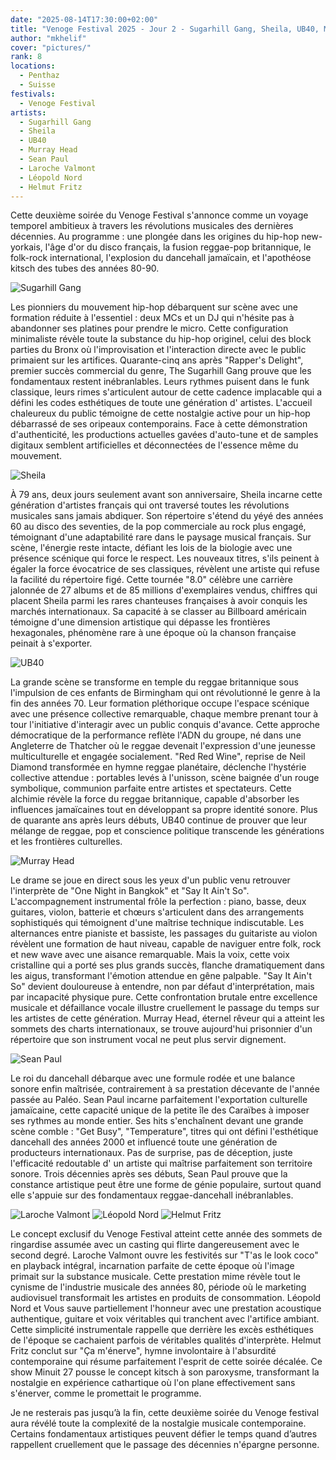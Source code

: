 ```yaml
---
date: "2025-08-14T17:30:00+02:00"
title: "Venoge Festival 2025 - Jour 2 - Sugarhill Gang, Sheila, UB40, Murray Head, Sean Paul, Show Minuit 27"
author: "mkhelif"
cover: "pictures/"
rank: 8
locations:
  - Penthaz
  - Suisse
festivals:
  - Venoge Festival
artists:
  - Sugarhill Gang
  - Sheila
  - UB40
  - Murray Head
  - Sean Paul
  - Laroche Valmont
  - Léopold Nord
  - Helmut Fritz
---
```


Cette deuxième soirée du Venoge Festival s'annonce comme un voyage temporel ambitieux à travers les révolutions
musicales des dernières décennies. Au programme : une plongée dans les origines du hip-hop new-yorkais, l'âge d'or du
disco français, la fusion reggae-pop britannique, le folk-rock international, l'explosion du dancehall jamaïcain, et
l'apothéose kitsch des tubes des années 80-90.


![Sugarhill Gang]()

Les pionniers du mouvement hip-hop débarquent sur scène avec une formation réduite à l'essentiel : deux MCs et un DJ qui
n'hésite pas à abandonner ses platines pour prendre le micro. Cette configuration minimaliste révèle toute la substance
du hip-hop originel, celui des block parties du Bronx où l'improvisation et l'interaction directe avec le public
primaient sur les artifices. Quarante-cinq ans après "Rapper's Delight", premier succès commercial du genre, The
Sugarhill Gang prouve que les fondamentaux restent inébranlables. Leurs rythmes puisent dans le funk classique, leurs
rimes s'articulent autour de cette cadence implacable qui a défini les codes esthétiques de toute une génération d'
artistes. L'accueil chaleureux du public témoigne de cette nostalgie active pour un hip-hop débarrassé de ses oripeaux
contemporains. Face à cette démonstration d'authenticité, les productions actuelles gavées d'auto-tune et de samples
digitaux semblent artificielles et déconnectées de l'essence même du mouvement.


![Sheila]()

À 79 ans, deux jours seulement avant son anniversaire, Sheila incarne cette génération d'artistes français qui ont
traversé toutes les révolutions musicales sans jamais abdiquer. Son répertoire s'étend du yéyé des années 60 au disco
des seventies, de la pop commerciale au rock plus engagé, témoignant d'une adaptabilité rare dans le paysage musical
français. Sur scène, l'énergie reste intacte, défiant les lois de la biologie avec une présence scénique qui force le
respect. Les nouveaux titres, s'ils peinent à égaler la force évocatrice de ses classiques, révèlent une artiste qui
refuse la facilité du répertoire figé. Cette tournée "8.0" célèbre une carrière jalonnée de 27 albums et de 85 millions
d'exemplaires vendus, chiffres qui placent Sheila parmi les rares chanteuses françaises à avoir conquis les marchés
internationaux. Sa capacité à se classer au Billboard américain témoigne d'une dimension artistique qui dépasse les
frontières hexagonales, phénomène rare à une époque où la chanson française peinait à s'exporter.


![UB40]()

La grande scène se transforme en temple du reggae britannique sous l'impulsion de ces enfants de Birmingham qui ont
révolutionné le genre à la fin des années 70. Leur formation pléthorique occupe l'espace scénique avec une présence
collective remarquable, chaque membre prenant tour à tour l'initiative d'interagir avec un public conquis d'avance.
Cette approche démocratique de la performance reflète l'ADN du groupe, né dans une Angleterre de Thatcher où le reggae
devenait l'expression d'une jeunesse multiculturelle et engagée socialement. "Red Red Wine", reprise de Neil Diamond
transformée en hymne reggae planétaire, déclenche l'hystérie collective attendue : portables levés à l'unisson, scène
baignée d'un rouge symbolique, communion parfaite entre artistes et spectateurs. Cette alchimie révèle la force du
reggae britannique, capable d'absorber les influences jamaïcaines tout en développant sa propre identité sonore. Plus de
quarante ans après leurs débuts, UB40 continue de prouver que leur mélange de reggae, pop et conscience politique
transcende les générations et les frontières culturelles.


![Murray Head]()

Le drame se joue en direct sous les yeux d'un public venu retrouver l'interprète de "One Night in Bangkok" et "Say It
Ain't So". L'accompagnement instrumental frôle la perfection : piano, basse, deux guitares, violon, batterie et chœurs
s'articulent dans des arrangements sophistiqués qui témoignent d'une maîtrise technique indiscutable. Les alternances
entre pianiste et bassiste, les passages du guitariste au violon révèlent une formation de haut niveau, capable de
naviguer entre folk, rock et new wave avec une aisance remarquable. Mais la voix, cette voix cristalline qui a porté ses
plus grands succès, flanche dramatiquement dans les aigus, transformant l'émotion attendue en gêne palpable. "Say It
Ain't So" devient douloureuse à entendre, non par défaut d'interprétation, mais par incapacité physique pure. Cette
confrontation brutale entre excellence musicale et défaillance vocale illustre cruellement le passage du temps sur les
artistes de cette génération. Murray Head, éternel rêveur qui a atteint les sommets des charts internationaux, se trouve
aujourd'hui prisonnier d'un répertoire que son instrument vocal ne peut plus servir dignement.


![Sean Paul]()

Le roi du dancehall débarque avec une formule rodée et une balance sonore enfin maîtrisée, contrairement à sa prestation
décevante de l'année passée au Paléo. Sean Paul incarne parfaitement l'exportation culturelle jamaïcaine, cette capacité
unique de la petite île des Caraïbes à imposer ses rythmes au monde entier. Ses hits s'enchaînent devant une grande
scène comble : "Get Busy", "Temperature", titres qui ont défini l'esthétique dancehall des années 2000 et influencé
toute une génération de producteurs internationaux. Pas de surprise, pas de déception, juste l'efficacité redoutable d'
un artiste qui maîtrise parfaitement son territoire sonore. Trois décennies après ses débuts, Sean Paul prouve que la
constance artistique peut être une forme de génie populaire, surtout quand elle s'appuie sur des fondamentaux
reggae-dancehall inébranlables.


![Laroche Valmont]()
![Léopold Nord]()
![Helmut Fritz]()

Le concept exclusif du Venoge Festival atteint cette année des sommets de ringardise assumée avec un casting qui flirte
dangereusement avec le second degré. Laroche Valmont ouvre les festivités sur "T'as le look coco" en playback intégral,
incarnation parfaite de cette époque où l'image primait sur la substance musicale. Cette prestation mime révèle tout le
cynisme de l'industrie musicale des années 80, période où le marketing audiovisuel transformait les artistes en produits
de consommation. Léopold Nord et Vous sauve partiellement l'honneur avec une prestation acoustique authentique, guitare
et voix véritables qui tranchent avec l'artifice ambiant. Cette simplicité instrumentale rappelle que derrière les excès
esthétiques de l'époque se cachaient parfois de véritables qualités d'interprète. Helmut Fritz conclut sur "Ça
m'énerve", hymne involontaire à l'absurdité contemporaine qui résume parfaitement l'esprit de cette soirée décalée. Ce
show Minuit 27 pousse le concept kitsch à son paroxysme, transformant la nostalgie en expérience cathartique où l'on
plane effectivement sans s'énerver, comme le promettait le programme.

Je ne resterais pas jusqu’à la fin, cette deuxième soirée du Venoge festival aura révélé toute la complexité de la
nostalgie musicale contemporaine. Certains fondamentaux artistiques peuvent défier le temps quand d’autres rappellent
cruellement que le passage des décennies n'épargne personne.
